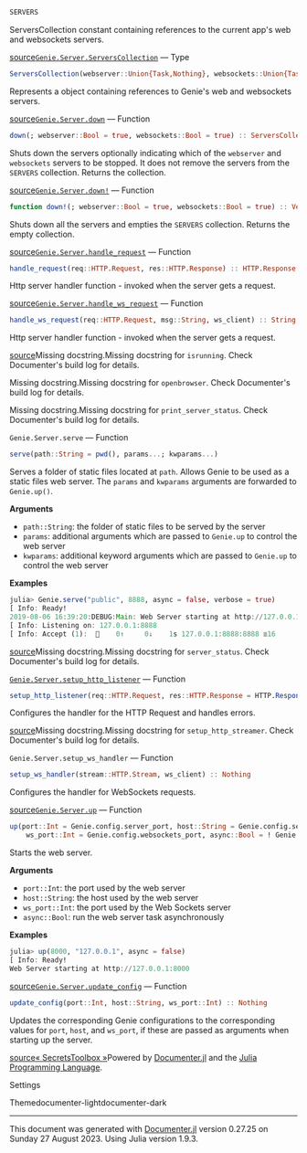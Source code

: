 ```julia
SERVERS
```
ServersCollection constant containing references to the current app's web and websockets servers.

[source](https://github.com/GenieFramework/Genie.jl/blob/47e81df11838c6e63aa6bc66cd6f778579412697/src/Server.jl#L22-L26)[`Genie.Server.ServersCollection`](#Genie.Server.ServersCollection) — Type
```julia
ServersCollection(webserver::Union{Task,Nothing}, websockets::Union{Task,Nothing})
```
Represents a object containing references to Genie's web and websockets servers.

[source](https://github.com/GenieFramework/Genie.jl/blob/47e81df11838c6e63aa6bc66cd6f778579412697/src/Server.jl#L12-L16)[`Genie.Server.down`](#Genie.Server.down) — Function
```julia
down(; webserver::Bool = true, websockets::Bool = true) :: ServersCollection
```
Shuts down the servers optionally indicating which of the `webserver` and `websockets` servers to be stopped. It does not remove the servers from the `SERVERS` collection. Returns the collection.

[source](https://github.com/GenieFramework/Genie.jl/blob/47e81df11838c6e63aa6bc66cd6f778579412697/src/Server.jl#L229-L234)[`Genie.Server.down!`](#Genie.Server.down!) — Function
```julia
function down!(; webserver::Bool = true, websockets::Bool = true) :: Vector{ServersCollection}
```
Shuts down all the servers and empties the `SERVERS` collection. Returns the empty collection.

[source](https://github.com/GenieFramework/Genie.jl/blob/47e81df11838c6e63aa6bc66cd6f778579412697/src/Server.jl#L252-L256)[`Genie.Server.handle_request`](#Genie.Server.handle_request) — Function
```julia
handle_request(req::HTTP.Request, res::HTTP.Response) :: HTTP.Response
```
Http server handler function - invoked when the server gets a request.

[source](https://github.com/GenieFramework/Genie.jl/blob/47e81df11838c6e63aa6bc66cd6f778579412697/src/Server.jl#L265-L269)[`Genie.Server.handle_ws_request`](#Genie.Server.handle_ws_request) — Function
```julia
handle_ws_request(req::HTTP.Request, msg::String, ws_client) :: String
```
Http server handler function - invoked when the server gets a request.

[source](https://github.com/GenieFramework/Genie.jl/blob/47e81df11838c6e63aa6bc66cd6f778579412697/src/Server.jl#L366-L370)Missing docstring.Missing docstring for `isrunning`. Check Documenter's build log for details.

Missing docstring.Missing docstring for `openbrowser`. Check Documenter's build log for details.

Missing docstring.Missing docstring for `print_server_status`. Check Documenter's build log for details.

`Genie.Server.serve` — Function
```julia
serve(path::String = pwd(), params...; kwparams...)
```
Serves a folder of static files located at `path`. Allows Genie to be used as a static files web server. The `params` and `kwparams` arguments are forwarded to `Genie.up()`.

**Arguments**

* `path::String`: the folder of static files to be served by the server
* `params`: additional arguments which are passed to `Genie.up` to control the web server
* `kwparams`: additional keyword arguments which are passed to `Genie.up` to control the web server

**Examples**


```julia
julia> Genie.serve("public", 8888, async = false, verbose = true)
[ Info: Ready!
2019-08-06 16:39:20:DEBUG:Main: Web Server starting at http://127.0.0.1:8888
[ Info: Listening on: 127.0.0.1:8888
[ Info: Accept (1):  🔗    0↑     0↓    1s 127.0.0.1:8888:8888 ≣16
```
[source](https://github.com/GenieFramework/Genie.jl/blob/47e81df11838c6e63aa6bc66cd6f778579412697/src/Server.jl#L173-L192)Missing docstring.Missing docstring for `server_status`. Check Documenter's build log for details.

[`Genie.Server.setup_http_listener`](#Genie.Server.setup_http_listener) — Function
```julia
setup_http_listener(req::HTTP.Request, res::HTTP.Response = HTTP.Response()) :: HTTP.Response
```
Configures the handler for the HTTP Request and handles errors.

[source](https://github.com/GenieFramework/Genie.jl/blob/47e81df11838c6e63aa6bc66cd6f778579412697/src/Server.jl#L298-L302)Missing docstring.Missing docstring for `setup_http_streamer`. Check Documenter's build log for details.

`Genie.Server.setup_ws_handler` — Function
```julia
setup_ws_handler(stream::HTTP.Stream, ws_client) :: Nothing
```
Configures the handler for WebSockets requests.

[source](https://github.com/GenieFramework/Genie.jl/blob/47e81df11838c6e63aa6bc66cd6f778579412697/src/Server.jl#L328-L332)[`Genie.Server.up`](#Genie.Server.up) — Function
```julia
up(port::Int = Genie.config.server_port, host::String = Genie.config.server_host;
    ws_port::Int = Genie.config.websockets_port, async::Bool = ! Genie.config.run_as_server) :: ServersCollection
```
Starts the web server.

**Arguments**

* `port::Int`: the port used by the web server
* `host::String`: the host used by the web server
* `ws_port::Int`: the port used by the Web Sockets server
* `async::Bool`: run the web server task asynchronously

**Examples**


```julia
julia> up(8000, "127.0.0.1", async = false)
[ Info: Ready!
Web Server starting at http://127.0.0.1:8000
```
[source](https://github.com/GenieFramework/Genie.jl/blob/47e81df11838c6e63aa6bc66cd6f778579412697/src/Server.jl#L50-L68)[`Genie.Server.update_config`](#Genie.Server.update_config) — Function
```julia
update_config(port::Int, host::String, ws_port::Int) :: Nothing
```
Updates the corresponding Genie configurations to the corresponding values for `port`, `host`, and `ws_port`, if these are passed as arguments when starting up the server.

[source](https://github.com/GenieFramework/Genie.jl/blob/47e81df11838c6e63aa6bc66cd6f778579412697/src/Server.jl#L209-L214)[« Secrets](secrets.html)[Toolbox »](toolbox.html)Powered by [Documenter.jl](https://github.com/JuliaDocs/Documenter.jl) and the [Julia Programming Language](https://julialang.org/).

Settings

Themedocumenter-lightdocumenter-dark



---

This document was generated with [Documenter.jl](https://github.com/JuliaDocs/Documenter.jl) version 0.27.25 on Sunday 27 August 2023. Using Julia version 1.9.3.


